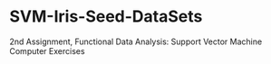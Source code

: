 # SVM-Iris-Seed-DataSets
2nd Assignment, Functional Data Analysis: Support Vector Machine Computer Exercises
